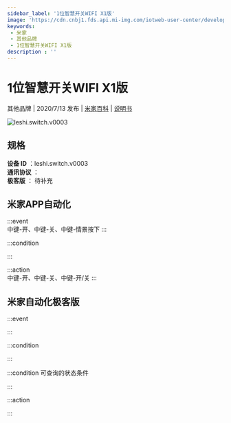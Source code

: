 ```yaml
---
sidebar_label: '1位智慧开关WIFI X1版'
image: 'https://cdn.cnbj1.fds.api.mi-img.com/iotweb-user-center/developer_1679047687462He006pD9.png?GalaxyAccessKeyId=AKVGLQWBOVIRQ3XLEW&Expires=9223372036854775807&Signature=o7wrOLhpxlHdL++63xADNQszi/c='
keywords: 
 - 米家
 - 其他品牌
 - 1位智慧开关WIFI X1版
description : ''
---
```

# 1位智慧开关WIFI X1版

其他品牌 | 2020/7/13 发布 | [米家百科](https://home.mi.com/webapp/content/baike/product/index.html?model=leshi.switch.v0003) | [说明书](https://home.mi.com/views/introduction.html?model=leshi.switch.v0003&region=cn)

![leshi.switch.v0003](https://cdn.cnbj1.fds.api.mi-img.com/iotweb-user-center/developer_1679047687462He006pD9.png?GalaxyAccessKeyId=AKVGLQWBOVIRQ3XLEW&Expires=9223372036854775807&Signature=o7wrOLhpxlHdL++63xADNQszi/c=)

## 规格  
> 
**设备 ID** ：leshi.switch.v0003  
**通讯协议** ：  
**极客版**  ： 待补充 


## 米家APP自动化  

:::event  
中键-开、中键-关、中键-情景按下
:::

:::condition  

:::

:::action   
中键-开、中键-关、中键-开/关
:::

## 米家自动化极客版  

:::event  

:::

:::condition  

:::

:::condition 可查询的状态条件  

:::

:::action  

:::

        
